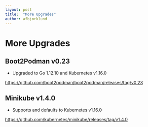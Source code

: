 ```yaml
---
layout: post
title:  "More Upgrades"
author: afbjorklund
---
```


# More Upgrades

## Boot2Podman v0.23

- Upgraded to Go 1.12.10 and Kubernetes v1.16.0

<https://github.com/boot2podman/boot2podman/releases/tag/v0.23>

## Minikube v1.4.0

- Supports and defaults to Kubernetes v1.16.0

<https://github.com/kubernetes/minikube/releases/tag/v1.4.0>
